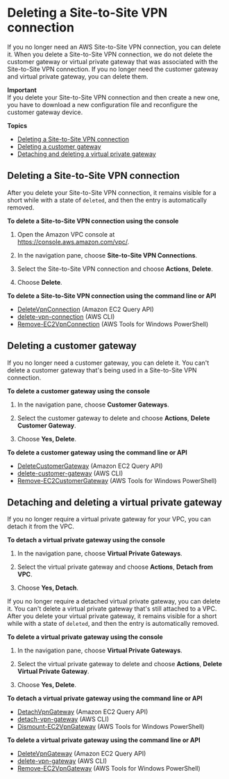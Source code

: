 # Deleting a Site\-to\-Site VPN connection<a name="delete-vpn"></a>

If you no longer need an AWS Site\-to\-Site VPN connection, you can delete it\. When you delete a Site\-to\-Site VPN connection, we do not delete the customer gateway or virtual private gateway that was associated with the Site\-to\-Site VPN connection\. If you no longer need the customer gateway and virtual private gateway, you can delete them\.

**Important**  
If you delete your Site\-to\-Site VPN connection and then create a new one, you have to download a new configuration file and reconfigure the customer gateway device\.

**Topics**
+ [Deleting a Site\-to\-Site VPN connection](#delete-vpn-connection)
+ [Deleting a customer gateway](#delete-cgw)
+ [Detaching and deleting a virtual private gateway](#delete-vgw)

## Deleting a Site\-to\-Site VPN connection<a name="delete-vpn-connection"></a>

After you delete your Site\-to\-Site VPN connection, it remains visible for a short while with a state of `deleted`, and then the entry is automatically removed\.

**To delete a Site\-to\-Site VPN connection using the console**

1. Open the Amazon VPC console at [https://console\.aws\.amazon\.com/vpc/](https://console.aws.amazon.com/vpc/)\.

1. In the navigation pane, choose **Site\-to\-Site VPN Connections**\.

1. Select the Site\-to\-Site VPN connection and choose **Actions**, **Delete**\.

1. Choose **Delete**\.

**To delete a Site\-to\-Site VPN connection using the command line or API**
+ [DeleteVpnConnection](https://docs.aws.amazon.com/AWSEC2/latest/APIReference/ApiReference-query-DeleteVpnConnection.html) \(Amazon EC2 Query API\)
+ [delete\-vpn\-connection](https://docs.aws.amazon.com/cli/latest/reference/ec2/delete-vpn-connection.html) \(AWS CLI\)
+ [Remove\-EC2VpnConnection](https://docs.aws.amazon.com/powershell/latest/reference/items/Remove-EC2VpnConnection.html) \(AWS Tools for Windows PowerShell\)

## Deleting a customer gateway<a name="delete-cgw"></a>

If you no longer need a customer gateway, you can delete it\. You can't delete a customer gateway that's being used in a Site\-to\-Site VPN connection\.

**To delete a customer gateway using the console**

1. In the navigation pane, choose **Customer Gateways**\.

1. Select the customer gateway to delete and choose **Actions**, **Delete Customer Gateway**\.

1. Choose **Yes, Delete**\.

**To delete a customer gateway using the command line or API**
+ [DeleteCustomerGateway](https://docs.aws.amazon.com/AWSEC2/latest/APIReference/ApiReference-query-DeleteCustomerGateway.html) \(Amazon EC2 Query API\)
+ [delete\-customer\-gateway](https://docs.aws.amazon.com/cli/latest/reference/ec2/delete-customer-gateway.html) \(AWS CLI\)
+ [Remove\-EC2CustomerGateway](https://docs.aws.amazon.com/powershell/latest/reference/items/Remove-EC2CustomerGateway.html) \(AWS Tools for Windows PowerShell\)

## Detaching and deleting a virtual private gateway<a name="delete-vgw"></a>

If you no longer require a virtual private gateway for your VPC, you can detach it from the VPC\.

**To detach a virtual private gateway using the console**

1. In the navigation pane, choose **Virtual Private Gateways**\.

1. Select the virtual private gateway and choose **Actions**, **Detach from VPC**\.

1. Choose **Yes, Detach**\.

If you no longer require a detached virtual private gateway, you can delete it\. You can't delete a virtual private gateway that's still attached to a VPC\. After you delete your virtual private gateway, it remains visible for a short while with a state of `deleted`, and then the entry is automatically removed\.

**To delete a virtual private gateway using the console**

1. In the navigation pane, choose **Virtual Private Gateways**\.

1. Select the virtual private gateway to delete and choose **Actions**, **Delete Virtual Private Gateway**\.

1. Choose **Yes, Delete**\.

**To detach a virtual private gateway using the command line or API**
+ [DetachVpnGateway](https://docs.aws.amazon.com/AWSEC2/latest/APIReference/ApiReference-query-DetachVpnGateway.html) \(Amazon EC2 Query API\)
+ [detach\-vpn\-gateway](https://docs.aws.amazon.com/cli/latest/reference/ec2/detach-vpn-gateway.html) \(AWS CLI\)
+ [Dismount\-EC2VpnGateway](https://docs.aws.amazon.com/powershell/latest/reference/items/Dismount-EC2VpnGateway.html) \(AWS Tools for Windows PowerShell\)

**To delete a virtual private gateway using the command line or API**
+ [DeleteVpnGateway](https://docs.aws.amazon.com/AWSEC2/latest/APIReference/ApiReference-query-DeleteVpnGateway.html) \(Amazon EC2 Query API\)
+ [delete\-vpn\-gateway](https://docs.aws.amazon.com/cli/latest/reference/ec2/delete-vpn-gateway.html) \(AWS CLI\)
+ [Remove\-EC2VpnGateway](https://docs.aws.amazon.com/powershell/latest/reference/items/Remove-EC2VpnGateway.html) \(AWS Tools for Windows PowerShell\)